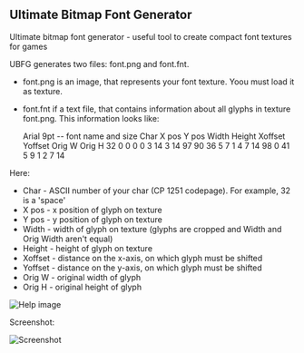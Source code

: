 Ultimate Bitmap Font Generator
------------------------------

Ultimate bitmap font generator - useful tool to create compact font textures for games

UBFG generates two files: font.png and font.fnt. 

  - font.png is an image, that represents your font texture. Yoou must load it as texture.
  - font.fnt if a text file, that contains information about all glyphs in texture font.png. This information looks like:

	Arial 9pt -- font name and size
	Char  X pos   Y pos   Width   Height   Xoffset  Yoffset  Orig W   Orig H
	32    0       0       0       0        3        14       3        14
	97    90      36      5       7        1        4        7        14
	98    0       41      5       9        1        2        7        14


Here:

* Char - ASCII number of your char (CP 1251 codepage). For example, 32 is a 'space'
* X pos - x position of glyph on texture
* Y pos - y position of glyph on texture
* Width - width of glyph on texture (glyphs are cropped and Width and Orig Width aren't equal)
* Height - height of glyph on texture
* Xoffset - distance on the x-axis, on which glyph must be shifted
* Yoffset - distance on the y-axis, on which glyph must be shifted
* Orig W - original width of glyph
* Orig H - original height of glyph

![Help image](https://github.com/scriptum/UBFG/raw/master/readme.png)

Screenshot:

![Screenshot](http://ompldr.org/vYWVtZA.png)